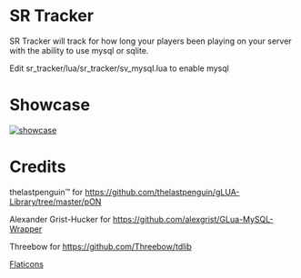 # SR Tracker

SR Tracker will track for how long your players been playing on your server with the ability to use mysql or sqlite.

Edit sr_tracker/lua/sr_tracker/sv_mysql.lua to enable mysql

# Showcase
[![showcase](https://i.imgur.com/LosGlMU.jpg)](https://www.youtube.com/watch?v=0vQz4_Mkt9U)

# Credits
thelastpenguin™ for https://github.com/thelastpenguin/gLUA-Library/tree/master/pON

Alexander Grist-Hucker for https://github.com/alexgrist/GLua-MySQL-Wrapper

Threebow for https://github.com/Threebow/tdlib

[Flaticons](https://www.flaticon.com)
